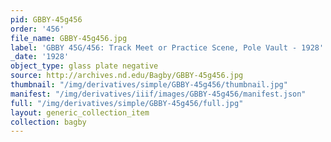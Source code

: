 ```yaml
---
pid: GBBY-45g456
order: '456'
file_name: GBBY-45g456.jpg
label: 'GBBY 45G/456: Track Meet or Practice Scene, Pole Vault - 1928'
_date: '1928'
object_type: glass plate negative
source: http://archives.nd.edu/Bagby/GBBY-45g456.jpg
thumbnail: "/img/derivatives/simple/GBBY-45g456/thumbnail.jpg"
manifest: "/img/derivatives/iiif/images/GBBY-45g456/manifest.json"
full: "/img/derivatives/simple/GBBY-45g456/full.jpg"
layout: generic_collection_item
collection: bagby
---
```

